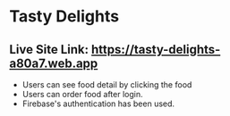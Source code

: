# Tasty Delights

## Live Site Link: https://tasty-delights-a80a7.web.app

- Users can see food detail by clicking the food
- Users can order food after login.
- Firebase's authentication has been used.
